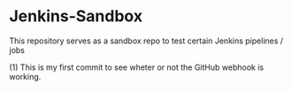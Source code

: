 # Jenkins-Sandbox

This repository serves as a sandbox repo to test certain Jenkins pipelines / jobs

(1) This is my first commit to see wheter or not the GitHub webhook is working.
